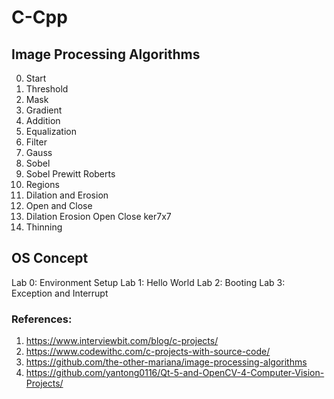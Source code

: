 # C-Cpp

## Image Processing Algorithms
0. Start
1. Threshold
2. Mask
3. Gradient
4. Addition
5. Equalization
6. Filter
7. Gauss
8. Sobel
9. Sobel Prewitt Roberts
10. Regions
11. Dilation and Erosion
12. Open and Close
13. Dilation Erosion Open Close ker7x7
14. Thinning

## OS Concept
Lab 0: Environment Setup
Lab 1: Hello World
Lab 2: Booting
Lab 3: Exception and Interrupt

### References: 
1. https://www.interviewbit.com/blog/c-projects/
2. https://www.codewithc.com/c-projects-with-source-code/
3. https://github.com/the-other-mariana/image-processing-algorithms
4. https://github.com/yantong0116/Qt-5-and-OpenCV-4-Computer-Vision-Projects/

